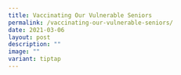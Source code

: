 ```yaml
---
title: Vaccinating Our Vulnerable Seniors
permalink: /vaccinating-our-vulnerable-seniors/
date: 2021-03-06
layout: post
description: ""
image: ""
variant: tiptap
---
```

